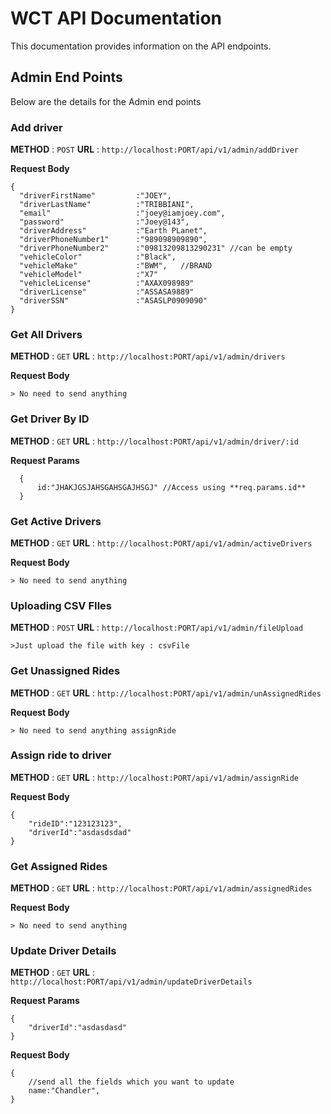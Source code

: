 # WCT API Documentation
This documentation provides information on the API endpoints.    


## Admin End Points

Below are the details for the Admin end points 

### Add driver

**METHOD** : `POST`
**URL**    : `http://localhost:PORT/api/v1/admin/addDriver`

**Request Body**
  ```
  {
    "driverFirstName"         :"JOEY",
    "driverLastName"          :"TRIBBIANI",
    "email"                   :"joey@iamjoey.com",
    "password"                :"Joey@143",
    "driverAddress"           :"Earth PLanet",
    "driverPhoneNumber1"      :"989098909890",
    "driverPhoneNumber2"      :"09813209813290231" //can be empty
    "vehicleColor"            :"Black",
    "vehicleMake"             :"BWM",   //BRAND
    "vehicleModel"            :"X7"
    "vehicleLicense"          :"AXAX098989"
    "driverLicense"           :"ASSASA9889"
    "driverSSN"               :"ASASLP0909090"
  }
  ```

  ### Get All Drivers

  **METHOD** : `GET`
  **URL**    : `http://localhost:PORT/api/v1/admin/drivers`

  **Request Body**

    > No need to send anything


### Get Driver By ID

**METHOD** : `GET`
 **URL**    : `http://localhost:PORT/api/v1/admin/driver/:id`

  **Request Params**
  ```
    {
        id:"JHAKJGSJAHSGAHSGAJHSGJ" //Access using **req.params.id** 
    }
  ```
### Get Active Drivers
  **METHOD** : `GET`
     **URL**    : `http://localhost:PORT/api/v1/admin/activeDrivers`

   **Request Body**

    > No need to send anything

### Uploading CSV FIles


 **METHOD** : `POST`
     **URL**    : `http://localhost:PORT/api/v1/admin/fileUpload`

    >Just upload the file with key : csvFile

### Get Unassigned Rides


 **METHOD** : `GET`
     **URL**    : `http://localhost:PORT/api/v1/admin/unAssignedRides`

 **Request Body**

    > No need to send anything assignRide

### Assign ride to driver

**METHOD** : `GET`
     **URL**    : `http://localhost:PORT/api/v1/admin/assignRide`

**Request Body**

```
{
    "rideID":"123123123",
    "driverId":"asdasdsdad"
}
```

### Get Assigned Rides

 **METHOD** : `GET`
     **URL**    : `http://localhost:PORT/api/v1/admin/assignedRides`

 **Request Body**

    > No need to send anything 

### Update Driver Details

**METHOD** : `GET`
     **URL**    : `http://localhost:PORT/api/v1/admin/updateDriverDetails`

**Request Params**
```
{
    "driverId":"asdasdasd"
}
```

**Request Body**

```
{
    //send all the fields which you want to update
    name:"Chandler",
}
```